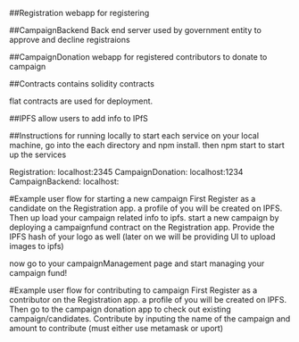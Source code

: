 ##Registration
webapp for registering


##CampaignBackend
Back end server used by government entity to approve and decline registraions

##CampaignDonation
webapp for registered contributors to donate to campaign


##Contracts
contains solidity contracts

flat contracts are used for deployment.

##IPFS
allow users to add info to IPfS



##Instructions for running locally
to start each service on your local machine, go into the each directory and npm install.
then npm start to start up the services

Registration: localhost:2345
CampaignDonation: localhost:1234
CampaignBackend: localhost:


#Example user flow for starting a new campaign
First Register as a candidate on the Registration app. a profile of you will be created on IPFS.
Then up load your campaign related info to ipfs. start a new campaign by deploying a campaignfund contract on
the Registration app.
Provide the IPFS hash of your logo as well (later on we will be providing UI to upload images to ipfs)

now go to your campaignManagement page and start managing your campaign fund!

#Example user flow for contributing to campaign
First Register as a contributor on the Registration app. a profile of you will be created on IPFS.
Then go to the campaign donation app to check out existing campaign/candidates.
Contribute by inputing the name of the campaign and amount to contribute (must either use metamask or uport)
